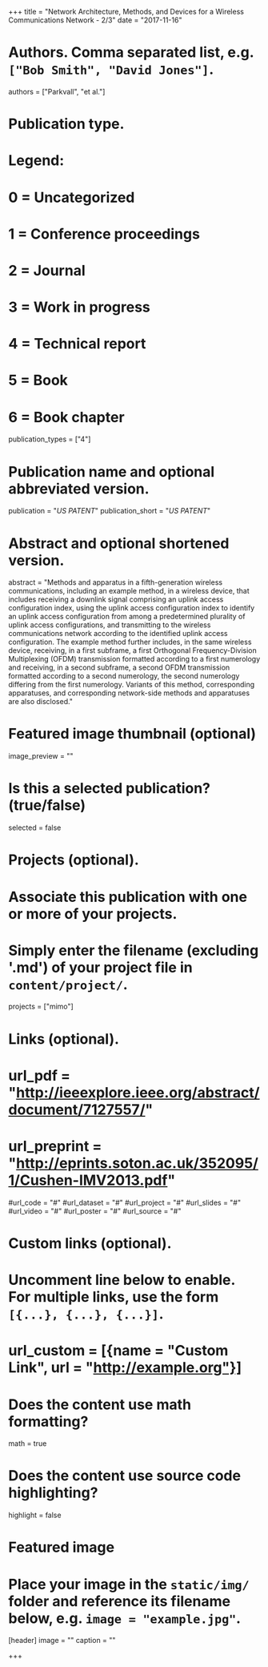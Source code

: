 +++
title = "Network Architecture, Methods, and Devices for a Wireless Communications Network - 2/3"
date = "2017-11-16"

# Authors. Comma separated list, e.g. `["Bob Smith", "David Jones"]`.
authors = ["Parkvall", "et al."]

# Publication type.
# Legend:
# 0 = Uncategorized
# 1 = Conference proceedings
# 2 = Journal
# 3 = Work in progress
# 4 = Technical report
# 5 = Book
# 6 = Book chapter
publication_types = ["4"]

# Publication name and optional abbreviated version.
publication = "*US PATENT*"
publication_short = "*US PATENT*"

# Abstract and optional shortened version.
abstract = "Methods and apparatus in a fifth-generation wireless communications, including an example method, in a wireless device, that includes receiving a downlink signal comprising an uplink access configuration index, using the uplink access configuration index to identify an uplink access configuration from among a predetermined plurality of uplink access configurations, and transmitting to the wireless communications network according to the identified uplink access configuration. The example method further includes, in the same wireless device, receiving, in a first subframe, a first Orthogonal Frequency-Division Multiplexing (OFDM) transmission formatted according to a first numerology and receiving, in a second subframe, a second OFDM transmission formatted according to a second numerology, the second numerology differing from the first numerology. Variants of this method, corresponding apparatuses, and corresponding network-side methods and apparatuses are also disclosed."

# Featured image thumbnail (optional)
image_preview = ""

# Is this a selected publication? (true/false)
selected = false

# Projects (optional).
#   Associate this publication with one or more of your projects.
#   Simply enter the filename (excluding '.md') of your project file in `content/project/`.
projects = ["mimo"]

# Links (optional).
# url_pdf = "http://ieeexplore.ieee.org/abstract/document/7127557/"
# url_preprint = "http://eprints.soton.ac.uk/352095/1/Cushen-IMV2013.pdf"
#url_code = "#"
#url_dataset = "#"
#url_project = "#"
#url_slides = "#"
#url_video = "#"
#url_poster = "#"
#url_source = "#"

# Custom links (optional).
#   Uncomment line below to enable. For multiple links, use the form `[{...}, {...}, {...}]`.
# url_custom = [{name = "Custom Link", url = "http://example.org"}]

# Does the content use math formatting?
math = true

# Does the content use source code highlighting?
highlight = false

# Featured image
# Place your image in the `static/img/` folder and reference its filename below, e.g. `image = "example.jpg"`.
[header]
image = ""
caption = ""

+++

